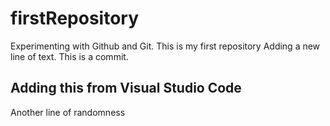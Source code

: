 # firstRepository
Experimenting with Github and Git. This is my first repository
Adding a new line of text. This is a commit.

## Adding this from Visual Studio Code
Another line of randomness